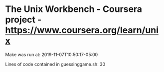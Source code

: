 # The Unix Workbench - Coursera project - https://www.coursera.org/learn/unix

Make was run at: 2019-11-07T10:50:17-05:00

Lines of code contained in guessinggame.sh: 30
